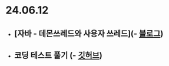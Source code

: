 # 24.06.12

- ## [자바 - 데몬쓰레드와 사용자 쓰레드](- [블로그](https://rim109.tistory.com/241))
- ## 코딩 테스트 풀기 (- [깃허브](https://github.com/rim109/codingtest-practice))